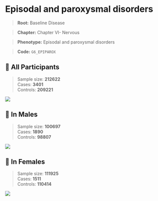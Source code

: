 # Episodal and paroxysmal disorders

> **Root:** Baseline Disease  

> **Chapter:** Chapter VI- Nervous  

> **Phenotype:** Episodal and paroxysmal disorders  

> **Code:** `G6_EPIPAROX`

## 🧪 All Participants  
> Sample size: **212622**  
> Cases: **3401**  
> Controls: **209221**
<img src="/Disease/Figures/ALL/Baseline/G6_EPIPAROX.png"/>
<CsvTable src="/Disease_Data/ALL/Baseline/LG_G6_EPIPAROX.csv" label="🔍 View full results" />

## 👨 In Males  
> Sample size: **100697**  
> Cases: **1890**  
> Controls: **98807**
<img src="/Disease/Figures/Male/Baseline/G6_EPIPAROX.png"/>
<CsvTable src="/Disease_Data/Male/Baseline/LG_G6_EPIPAROX.csv" label="🔍 View full results" />

## 👩 In Females  
> Sample size: **111925**  
> Cases: **1511**  
> Controls: **110414**
<img src="/Disease/Figures/Female/Baseline/G6_EPIPAROX.png"/>
<CsvTable src="/Disease_Data/Female/Baseline/LG_G6_EPIPAROX.csv" label="🔍 View full results" />
